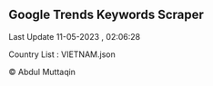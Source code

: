 

## Google Trends Keywords Scraper 
 
Last Update 11-05-2023 , 02:06:28

Country List :
VIETNAM.json



© Abdul Muttaqin 
